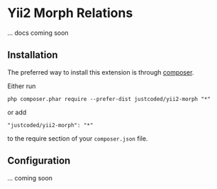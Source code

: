 Yii2 Morph Relations
=========================

... docs coming soon

Installation
------------

The preferred way to install this extension is through [composer](http://getcomposer.org/download/).

Either run

```
php composer.phar require --prefer-dist justcoded/yii2-morph "*"
```

or add

```
"justcoded/yii2-morph": "*"
```

to the require section of your `composer.json` file.


Configuration
------------

... coming soon
